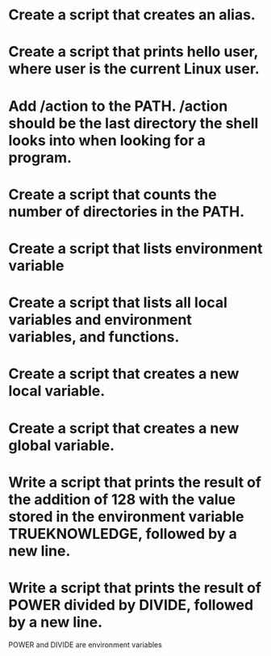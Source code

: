 # Create a script that creates an alias.
# Create a script that prints hello user, where user is the current Linux user.
# Add /action to the PATH. /action should be the last directory the shell looks into when looking for a program.
# Create a script that counts the number of directories in the PATH.
# Create a script that lists environment variable
# Create a script that lists all local variables and environment variables, and functions.
# Create a script that creates a new local variable.
# Create a script that creates a new global variable.
# Write a script that prints the result of the addition of 128 with the value stored in the environment variable TRUEKNOWLEDGE, followed by a new line.
# Write a script that prints the result of POWER divided by DIVIDE, followed by a new line.



POWER and DIVIDE are environment variables
